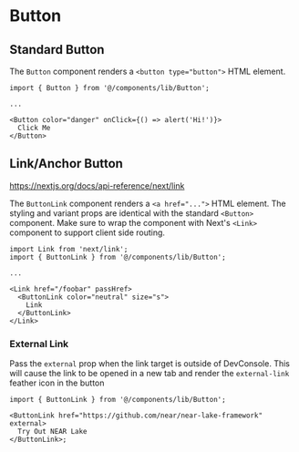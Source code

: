 # Button

## Standard Button

The `Button` component renders a `<button type="button">` HTML element.

```tsx
import { Button } from '@/components/lib/Button';

...

<Button color="danger" onClick={() => alert('Hi!')}>
  Click Me
</Button>
```

## Link/Anchor Button

https://nextjs.org/docs/api-reference/next/link

The `ButtonLink` component renders a `<a href="...">` HTML element. The styling and variant props are identical with the standard `<Button>` component. Make sure to wrap the component with Next's `<Link>` component to support client side routing.

```tsx
import Link from 'next/link';
import { ButtonLink } from '@/components/lib/Button';

...

<Link href="/foobar" passHref>
  <ButtonLink color="neutral" size="s">
    Link
  </ButtonLink>
</Link>
```

### External Link

Pass the `external` prop when the link target is outside of DevConsole. This will cause the link to be opened in a new tab and render the `external-link` feather icon in the button

```tsx
import { ButtonLink } from '@/components/lib/Button';

<ButtonLink href="https://github.com/near/near-lake-framework" external>
  Try Out NEAR Lake
</ButtonLink>;
```
